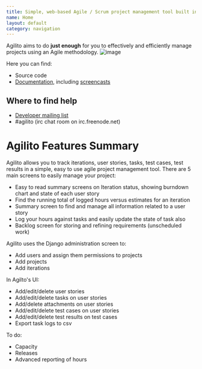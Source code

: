 ```yaml
---
title: Simple, web-based Agile / Scrum project management tool built in Django
name: Home
layout: default
category: navigation
---
```

Agilito aims to do **just enough** for you to effectively and
efficiently manage projects using an Agile methodology.
![image](http://agilito.googlecode.com/files/agilito-interation-overview-sm.jpg)

Here you can find:
-   Source code
-   [Documentation](http://code.google.com/p/agilito/w/list?q=label:Documentation),
    including
    [screencasts](http://code.google.com/p/agilito/w/list?q=label:Screencast)

## Where to find help

-   [Developer mailing list](http://groups.google.com/group/agilito-dev)
-   #agilito (irc chat room on irc.freenode.net)

# Agilito Features Summary

Agilito allows you to track iterations, user stories, tasks, test
cases, test results in a simple, easy to use agile project
management tool. There are 5 main screens to easily manage your
project:

-   Easy to read summary screens on Iteration status, showing
    burndown chart and state of each user story
-   Find the running total of logged hours versus estimates for an
    iteration
-   Summary screen to find and manage all information related to a
    user story
-   Log your hours against tasks and easily update the state of
    task also
-   Backlog screen for storing and refining requirements
    (unscheduled work)

Agilito uses the Django administration screen to:

-   Add users and assign them permissions to projects
-   Add projects
-   Add iterations

In Agilto's UI:

-   Add/edit/delete user stories
-   Add/edit/delete tasks on user stories
-   Add/delete attachments on user stories
-   Add/edit/delete test cases on user stories
-   Add/edit/delete test results on test cases
-   Export task logs to csv

To do:

-   Capacity
-   Releases
-   Advanced reporting of hours



